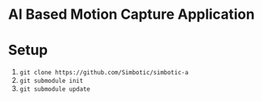 # AI Based Motion Capture Application

# Setup

1. `git clone https://github.com/Simbotic/simbotic-a`
2. `git submodule init`
3. `git submodule update`